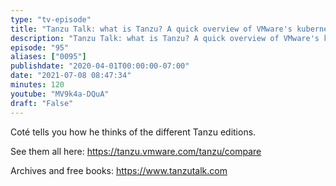 ```yaml
---
type: "tv-episode"
title: "Tanzu Talk: what is Tanzu? A quick overview of VMware's kubernetes distros and suites"
description: "Tanzu Talk: what is Tanzu? A quick overview of VMware's kubernetes distros and suites"
episode: "95"
aliases: ["0095"]
publishdate: "2020-04-01T00:00:00-07:00"
date: "2021-07-08 08:47:34"
minutes: 120
youtube: "MV9k4a-DQuA"
draft: "False"
---
```


Coté tells you how he thinks of the different Tanzu editions.

See them all here: https://tanzu.vmware.com/tanzu/compare

Archives and free books: https://www.tanzutalk.com